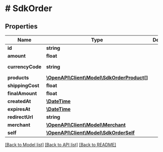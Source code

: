 # # SdkOrder

## Properties

Name | Type | Description | Notes
------------ | ------------- | ------------- | -------------
**id** | **string** |  |
**amount** | **float** |  |
**currencyCode** | **string** |  | [default to 'ALL']
**products** | [**\OpenAPI\Client\Model\SdkOrderProduct[]**](SdkOrderProduct.md) |  | [optional]
**shippingCost** | **float** |  | [optional]
**finalAmount** | **float** |  |
**createdAt** | [**\DateTime**](\DateTime.md) |  |
**expiresAt** | [**\DateTime**](\DateTime.md) |  |
**redirectUrl** | **string** |  | [optional]
**merchant** | [**\OpenAPI\Client\Model\Merchant**](Merchant.md) |  | [optional]
**self** | [**\OpenAPI\Client\Model\SdkOrderSelf**](SdkOrderSelf.md) |  | [optional]

[[Back to Model list]](../../README.md#models) [[Back to API list]](../../README.md#endpoints) [[Back to README]](../../README.md)
